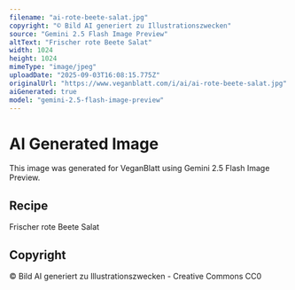 ```yaml
---
filename: "ai-rote-beete-salat.jpg"
copyright: "© Bild AI generiert zu Illustrationszwecken"
source: "Gemini 2.5 Flash Image Preview"
altText: "Frischer rote Beete Salat"
width: 1024
height: 1024
mimeType: "image/jpeg"
uploadDate: "2025-09-03T16:08:15.775Z"
originalUrl: "https://www.veganblatt.com/i/ai/ai-rote-beete-salat.jpg"
aiGenerated: true
model: "gemini-2.5-flash-image-preview"
---
```


# AI Generated Image

This image was generated for VeganBlatt using Gemini 2.5 Flash Image Preview.

## Recipe
Frischer rote Beete Salat

## Copyright
© Bild AI generiert zu Illustrationszwecken - Creative Commons CC0
